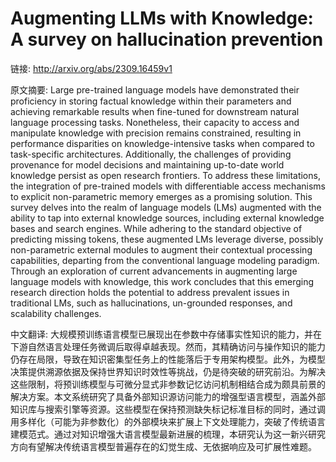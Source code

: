 # Augmenting LLMs with Knowledge: A survey on hallucination prevention

链接: http://arxiv.org/abs/2309.16459v1

原文摘要:
Large pre-trained language models have demonstrated their proficiency in
storing factual knowledge within their parameters and achieving remarkable
results when fine-tuned for downstream natural language processing tasks.
Nonetheless, their capacity to access and manipulate knowledge with precision
remains constrained, resulting in performance disparities on
knowledge-intensive tasks when compared to task-specific architectures.
Additionally, the challenges of providing provenance for model decisions and
maintaining up-to-date world knowledge persist as open research frontiers. To
address these limitations, the integration of pre-trained models with
differentiable access mechanisms to explicit non-parametric memory emerges as a
promising solution. This survey delves into the realm of language models (LMs)
augmented with the ability to tap into external knowledge sources, including
external knowledge bases and search engines. While adhering to the standard
objective of predicting missing tokens, these augmented LMs leverage diverse,
possibly non-parametric external modules to augment their contextual processing
capabilities, departing from the conventional language modeling paradigm.
Through an exploration of current advancements in augmenting large language
models with knowledge, this work concludes that this emerging research
direction holds the potential to address prevalent issues in traditional LMs,
such as hallucinations, un-grounded responses, and scalability challenges.

中文翻译:
大规模预训练语言模型已展现出在参数中存储事实性知识的能力，并在下游自然语言处理任务微调后取得卓越表现。然而，其精确访问与操作知识的能力仍存在局限，导致在知识密集型任务上的性能落后于专用架构模型。此外，为模型决策提供溯源依据及保持世界知识时效性等挑战，仍是待突破的研究前沿。为解决这些限制，将预训练模型与可微分显式非参数记忆访问机制相结合成为颇具前景的解决方案。本文系统研究了具备外部知识源访问能力的增强型语言模型，涵盖外部知识库与搜索引擎等资源。这些模型在保持预测缺失标记标准目标的同时，通过调用多样化（可能为非参数化）的外部模块来扩展上下文处理能力，突破了传统语言建模范式。通过对知识增强大语言模型最新进展的梳理，本研究认为这一新兴研究方向有望解决传统语言模型普遍存在的幻觉生成、无依据响应及可扩展性难题。
